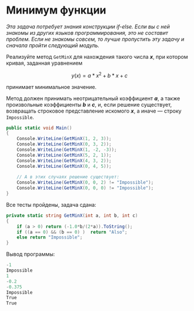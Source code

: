 # Минимум функции

*Эта задача потребует знания конструкции if-else. Если вы с ней знакомы из других языков программирования, это не составит проблем. Если не знакомы совсем, то лучше пропустить эту задачу и сначала пройти следующий модуль.*

Реализуйте метод `GetMinX` для нахождения такого числа ***x***, при котором кривая, заданная уравнением

$$ \displaystyle\ y(x) = {a*x^2+b*x+c} $$

принимает минимальное значение.

Метод должен принимать неотрицательный коэффициент ***a***, а также произвольные коэффициенты ***b*** и ***c***, и, если решение существует, возвращать строковое представление искомого ***x***, а иначе — строку `Impossible`.

```cs
public static void Main()
{
    Console.WriteLine(GetMinX(1, 2, 3));
    Console.WriteLine(GetMinX(0, 3, 2));
    Console.WriteLine(GetMinX(1, -2, -3));
    Console.WriteLine(GetMinX(5, 2, 1));
    Console.WriteLine(GetMinX(4, 3, 2));
    Console.WriteLine(GetMinX(0, 4, 5));
    
    // А в этих случаях решение существует:
    Console.WriteLine(GetMinX(0, 0, 2) != "Impossible");
    Console.WriteLine(GetMinX(0, 0, 0) != "Impossible");
}
```

Все тесты пройдены, задача сдана:
```cs
private static string GetMinX(int a, int b, int c)
{
    if (a > 0) return (-1.0*b/(2*a)).ToString();
	if ((a == 0) && (b == 0) )  return "Also";
	else return "Impossible";
}
```

Вывод программы:
```cs
-1
Impossible
1
-0.2
-0.375
Impossible
True
True
```
